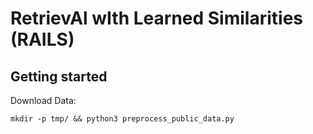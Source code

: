 # RetrievAl wIth Learned Similarities (RAILS)

## Getting started

Download Data:
```
mkdir -p tmp/ && python3 preprocess_public_data.py
```